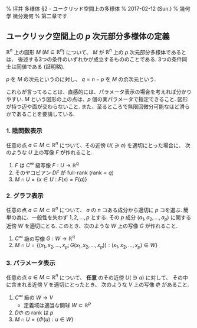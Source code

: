 % 坪井 多様体 &sect;2 - ユークリッド空間上の多様体
% 2017-02-12 (Sun.)
% 幾何学 微分幾何
% 第二章です

## ユークリック空間上の $p$ 次元部分多様体の定義

$\mathbb{R}^n$ 上の図形 $M$ $(M \subseteq \mathbb{R}^n)$
について、
$M$ が $\mathbb{R}^n$ 上の $p$ 次元部分多様体であるとは、
後述する3つの条件のいずれかが成立するもののことである.
3つの条件同士は同値である (証明略).

$p$ を $M$ の次元というのに対し、
$q = n-p$ を $M$ の余次元という.

これらが言ってることは、直感的には、パラメータ表示の場合を考えれば分かりやすい.
$M$ という図形の上の点は、$p$ 個の実パラメータで指定できること.
図形が持つ辺や面が交わらないこと.
また、至るところで無限回微分可能なほど滑らかであることを要請している.

### 1. 陰関数表示

任意の点 $a \in M \subset \mathbb{R}^n$ について、その近傍 $U (\ni a)$ を適切にとった場合に、
次のような $U$ 上の写像 $F$ が作れること.

1. $F$ は $C^\infty$ 級写像 $F: U \to \mathbb{R}^q$
1. そのヤコビアン $DF$ が full-rank ($\text{rank}=q$)
1. $M \cap U = \{ x \in U : F(x) = F(a) \}$

### 2. グラフ表示

任意の点 $a \in M \subset \mathbb{R}^n$ について、
$a$ の $n$ コある成分から適切に $p$ コを選ぶ.
簡単の為に、一般性を失わず $1,2,\ldots,p$ とする.
その $p$ 成分 $(a_1, a_2, \ldots, a_p)$ に関する近傍 $W$ を適切にとる.
このとき、次のような $W$ 上の写像 $G$ が作れること.

1. $C^\infty$ 級の写像 $G: W \to \mathbb{R}^q$
1.  $M \cap U = \{ (x_1, x_2, \ldots, x_p; G(x_1,x_2,\ldots,x_p)) : (x_1, x_2, \ldots,x_p) \in W \}$

### 3. パラメータ表示

任意の点 $a \in M \subset \mathbb{R}^n$ について、
**任意** のその近傍 $U (\ni a)$ に対して、
その中に含まれる近傍 $V$ を適切にとったとき、
次のような $V$ 上の写像 $\Phi$ があること.

1. $C^\infty$ 級の $W \to V$
    - 定義域は適当な開球 $W \subset \mathbb{R}^p$
1. $D\Phi$ の rank は $p$
1. $M \cap U = \{ \Phi(u) : u \in W \}$

